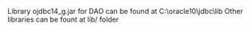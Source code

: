 Library ojdbc14_g.jar for DAO can be found at C:\oracle10\jdbc\lib
Other libraries can be fount at lib/ folder
